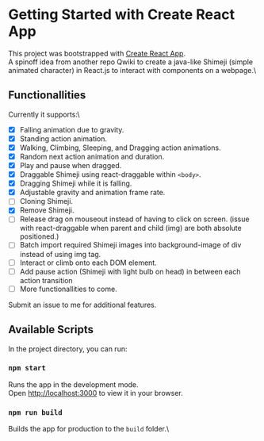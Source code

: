 # Getting Started with Create React App

This project was bootstrapped with [Create React App](https://github.com/facebook/create-react-app).\
A spinoff idea from another repo Qwiki to create a java-like Shimeji (simple animated character) in React.js to interact with components on a webpage.\

## Functionallities
Currently it supports:\
- [x] Falling animation due to gravity.
- [x] Standing action animation.
- [x] Walking, Climbing, Sleeping, and Dragging action animations.
- [x] Random next action animation and duration.
- [x] Play and pause when dragged.
- [x] Draggable Shimeji using react-draggable within ```<body>```.
- [x] Dragging Shimeji while it is falling.
- [x] Adjustable gravity and animation frame rate.
- [ ] Cloning Shimeji.
- [x] Remove Shimeji.
- [ ] Release drag on mouseout instead of having to click on screen. (issue with react-draggable when parent and child (img) are both absolute positioned.)
- [ ] Batch import required Shimeji images into background-image of div instead of using img tag.
- [ ] Interact or climb onto each DOM element.
- [ ] Add pause action (Shimeji with light bulb on head) in between each action transition
- [ ] More functionallities to come.

Submit an issue to me for additional features.

## Available Scripts

In the project directory, you can run:

### `npm start`

Runs the app in the development mode.\
Open [http://localhost:3000](http://localhost:3000) to view it in your browser.

### `npm run build`

Builds the app for production to the `build` folder.\
